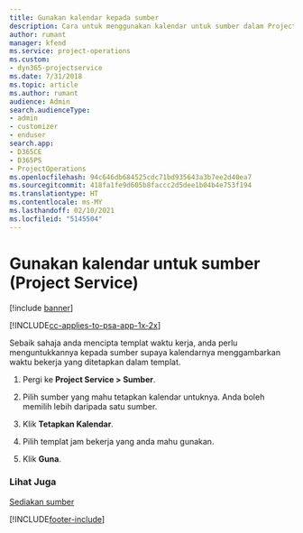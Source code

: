 ```yaml
---
title: Gunakan kalendar kepada sumber
description: Cara untuk menggunakan kalendar untuk sumber dalam Project Service
author: rumant
manager: kfend
ms.service: project-operations
ms.custom:
- dyn365-projectservice
ms.date: 7/31/2018
ms.topic: article
ms.author: rumant
audience: Admin
search.audienceType:
- admin
- customizer
- enduser
search.app:
- D365CE
- D365PS
- ProjectOperations
ms.openlocfilehash: 94c646db684525cdc71bd935643a3b7ee2d40ea7
ms.sourcegitcommit: 418fa1fe9d605b8faccc2d5dee1b04b4e753f194
ms.translationtype: HT
ms.contentlocale: ms-MY
ms.lasthandoff: 02/10/2021
ms.locfileid: "5145504"
---
```

# <a name="apply-a-calendar-to-a-resource-project-service"></a>Gunakan kalendar untuk sumber (Project Service)

[!include [banner](../includes/psa-now-project-operations.md)]

[!INCLUDE[cc-applies-to-psa-app-1x-2x](../includes/cc-applies-to-psa-app-1x-2x.md)]

Sebaik sahaja anda mencipta templat waktu kerja, anda perlu menguntukkannya kepada sumber supaya kalendarnya menggambarkan waktu bekerja yang ditetapkan dalam templat.  
  
1.  Pergi ke **Project Service > Sumber**.  
  
2.  Pilih sumber yang mahu tetapkan kalendar untuknya. Anda boleh memilih lebih daripada satu sumber.  
  
3.  Klik **Tetapkan Kalendar**.  
  
4.  Pilih templat jam bekerja yang anda mahu gunakan.  
  
5.  Klik **Guna**.  
  
### <a name="see-also"></a>Lihat Juga  
 [Sediakan sumber](../psa/set-up-resources.md)


[!INCLUDE[footer-include](../includes/footer-banner.md)]